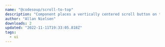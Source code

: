 ```yaml
---
name: "@codesoup/scroll-to-top"
description: "Component places a vertically centered scroll button on the right of the html body."
author: "Allan Nielsen"
downloads: 2
updated: "2022-11-11T19:33:05.818Z"
tags: 
  - ui
---
```

